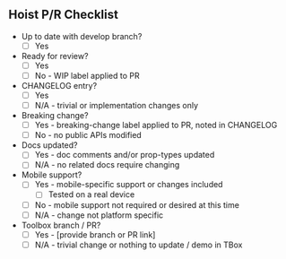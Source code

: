 Hoist P/R Checklist
-------------------
* Up to date with develop branch?
	- [ ] Yes
* Ready for review?
	- [ ] Yes
	- [ ] No - WIP label applied to PR
* CHANGELOG entry?
	- [ ] Yes
	- [ ] N/A - trivial or implementation changes only
* Breaking change?
	- [ ] Yes - breaking-change label applied to PR, noted in CHANGELOG
	- [ ] No - no public APIs modified
* Docs updated?
	- [ ] Yes - doc comments and/or prop-types updated
	- [ ] N/A - no related docs require changing
* Mobile support?
	- [ ] Yes - mobile-specific support or changes included
		- [ ] Tested on a real device
	- [ ] No - mobile support not required or desired at this time
	- [ ] N/A - change not platform specific
* Toolbox branch / PR?
	- [ ] Yes - [provide branch or PR link]
	- [ ] N/A - trivial change or nothing to update / demo in TBox
